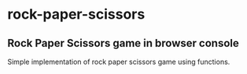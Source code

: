 # rock-paper-scissors

## Rock Paper Scissors game in browser console

Simple implementation of rock paper scissors game using functions.